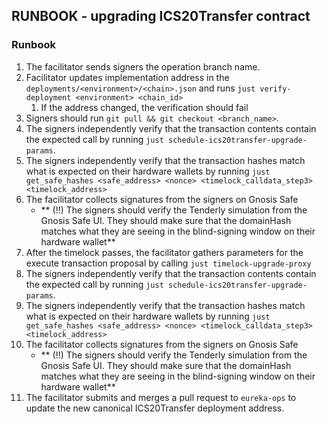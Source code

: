 ## RUNBOOK - upgrading ICS20Transfer contract

### Runbook
1. The facilitator sends signers the operation branch name.
2. Facilitator updates implementation address in the `deployments/<environment>/<chain>.json` and runs `just verify-deployment <environment> <chain_id>`
   1. If the address changed, the verification should fail
3. Signers should run `git pull && git checkout <branch_name>`.
4. The signers independently verify that the transaction contents contain the expected call by running `just schedule-ics20transfer-upgrade-params`. 
5. The signers independently verify that the transaction hashes match what is expected on their hardware wallets by running `just get_safe_hashes <safe_address> <nonce> <timelock_calldata_step3> <timelock_address>`
6. The facilitator collects signatures from the signers on Gnosis Safe
    - ** (!!) The signers should verify the Tenderly simulation from the Gnosis Safe UI. They should make sure that the domainHash matches what they are seeing in the blind-signing window on their hardware wallet**
7. After the timelock passes, the facilitator gathers parameters for the execute transaction proposal by calling `just timelock-upgrade-proxy`
8. The signers independently verify that the transaction contents contain the expected call by running `just schedule-ics20transfer-upgrade-params`. 
9. The signers independently verify that the transaction hashes match what is expected on their hardware wallets by running `just get_safe_hashes <safe_address> <nonce> <timelock_calldata_step3> <timelock_address>`
10. The facilitator collects signatures from the signers on Gnosis Safe
    - ** (!!) The signers should verify the Tenderly simulation from the Gnosis Safe UI. They should make sure that the domainHash matches what they are seeing in the blind-signing window on their hardware wallet**
11. The facilitator submits and merges a pull request to `eureka-ops` to update the new canonical ICS20Transfer deployment address. 
